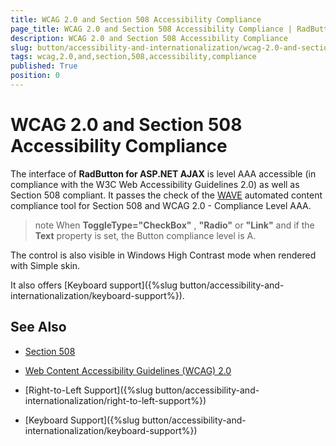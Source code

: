 ```yaml
---
title: WCAG 2.0 and Section 508 Accessibility Compliance
page_title: WCAG 2.0 and Section 508 Accessibility Compliance | RadButton for ASP.NET AJAX Documentation
description: WCAG 2.0 and Section 508 Accessibility Compliance
slug: button/accessibility-and-internationalization/wcag-2.0-and-section-508-accessibility-compliance
tags: wcag,2.0,and,section,508,accessibility,compliance
published: True
position: 0
---
```


# WCAG 2.0 and Section 508 Accessibility Compliance

The interface of **RadButton for ASP.NET AJAX** is level AAA accessible (in compliance with the W3C Web Accessibility Guidelines 2.0) as well as Section 508 compliant. It passes the check of the [WAVE](http://wave.webaim.org/) automated content compliance tool for Section 508 and WCAG 2.0 - Compliance Level AAA.

>note When **ToggleType="CheckBox"** , **"Radio"** or **"Link"** and if the **Text** property is set, the Button compliance level is A.

The control is also visible in Windows High Contrast mode when rendered with Simple skin.

It also offers [Keyboard support]({%slug button/accessibility-and-internationalization/keyboard-support%}).

## See Also

 * [Section 508](http://www.section508.gov/)

 * [Web Content Accessibility Guidelines (WCAG) 2.0](https://www.w3.org/TR/WCAG/)

 * [Right-to-Left Support]({%slug button/accessibility-and-internationalization/right-to-left-support%})

 * [Keyboard Support]({%slug button/accessibility-and-internationalization/keyboard-support%})
